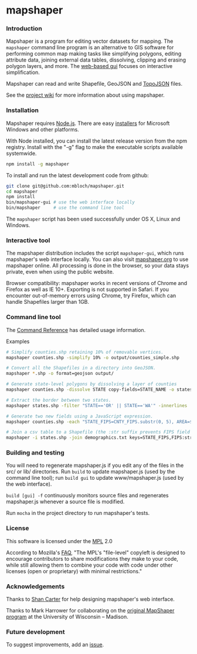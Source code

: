 # mapshaper

### Introduction

Mapshaper is a program for editing vector datasets for mapping. The `mapshaper` command line program is an alternative to GIS software for performing common map making tasks like simplifying polygons, editing attribute data, joining external data tables, dissolving, clipping and erasing polygon layers, and more. The [web-based gui](http://www.mapshaper.org) focuses on interactive simplification.

Mapshaper can read and write Shapefile, GeoJSON and [TopoJSON](https://github.com/mbostock/topojson/wiki) files.

See the [project wiki](https://github.com/mbloch/mapshaper/wiki) for more information about using mapshaper.

### Installation

Mapshaper requires [Node.js](http://nodejs.org). There are easy [installers](http://nodejs.org/download/) for Microsoft Windows and other platforms.

With Node installed, you can install the latest release version from the npm registry. Install with the "-g" flag to make the executable scripts available systemwide.

```bash
npm install -g mapshaper
```

To install and run the latest development code from github:

```bash
git clone git@github.com:mbloch/mapshaper.git
cd mapshaper
npm install
bin/mapshaper-gui # use the web interface locally
bin/mapshaper     # use the command line tool
```

The `mapshaper` script has been used successfully under OS X, Linux and Windows.

### Interactive tool

The mapshaper distribution includes the script `mapshaper-gui`, which runs mapshaper's web interface locally. You can also visit [mapshaper.org](http://www.mapshaper.org) to use mapshaper online. All processing is done in the browser, so your data stays private, even when using the public website.

Browser compatibility: mapshaper works in recent versions of Chrome and Firefox as well as IE 10+. Exporting is not supported in Safari. If you encounter out-of-memory errors using Chrome, try Firefox, which can handle Shapefiles larger than 1GB.

### Command line tool

The [Command Reference](https://github.com/mbloch/mapshaper/wiki/Command-Reference) has detailed usage information.

Examples

```bash
# Simplify counties.shp retaining 10% of removable vertices.
mapshaper counties.shp -simplify 10% -o output/counties_simple.shp

# Convert all the Shapefiles in a directory into GeoJSON.
mapshaper *.shp -o format=geojson output/

# Generate state-level polygons by dissolving a layer of counties
mapshaper counties.shp -dissolve STATE copy-fields=STATE_NAME -o states.shp

# Extract the border between two states.
mapshaper states.shp -filter "STATE=='OR' || STATE=='WA'" -innerlines

# Generate two new fields using a JavaScript expression.
mapshaper counties.shp -each "STATE_FIPS=CNTY_FIPS.substr(0, 5), AREA=$.area"

# Join a csv table to a Shapefile (the :str suffix prevents FIPS field from being converted to numbers)
mapshaper -i states.shp -join demographics.txt keys=STATE_FIPS,FIPS:str
```

### Building and testing

You will need to regenerate mapshaper.js if you edit any of the files in the src/ or lib/ directories. Run `build` to update mapshaper.js (used by the command line tool); run `build gui` to update www/mapshaper.js (used by the web interface).

`build [gui] -f` continuously monitors source files and regenerates  mapshaper.js whenever a source file is modified.

Run `mocha` in the project directory to run mapshaper's tests.

### License

This software is licensed under the [MPL](http://www.mozilla.org/MPL/2.0/) 2.0

According to Mozilla's [FAQ](http://www.mozilla.org/MPL/2.0/FAQ.html), "The MPL's "file-level" copyleft is designed to encourage contributors to share modifications they make to your code, while still allowing them to combine your code with code under other licenses (open or proprietary) with minimal restrictions."

### Acknowledgements

Thanks to [Shan Carter](https://github.com/shancarter) for help designing mapshaper's web interface.

Thanks to Mark Harrower for collaborating on the [original MapShaper program](http://mapshaper.com/test/OldMapShaper.swf) at the University of Wisconsin &ndash; Madison.

### Future development

To suggest improvements, add an [issue](https://github.com/mbloch/mapshaper/issues).
